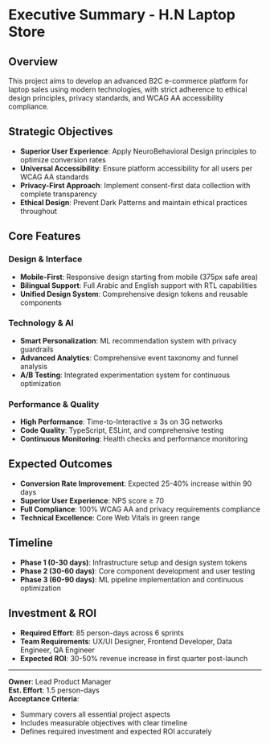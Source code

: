 # Executive Summary - H.N Laptop Store

## Overview
This project aims to develop an advanced B2C e-commerce platform for laptop sales using modern technologies, with strict adherence to ethical design principles, privacy standards, and WCAG AA accessibility compliance.

## Strategic Objectives
- **Superior User Experience**: Apply NeuroBehavioral Design principles to optimize conversion rates
- **Universal Accessibility**: Ensure platform accessibility for all users per WCAG AA standards
- **Privacy-First Approach**: Implement consent-first data collection with complete transparency
- **Ethical Design**: Prevent Dark Patterns and maintain ethical practices throughout

## Core Features
### Design & Interface
- **Mobile-First**: Responsive design starting from mobile (375px safe area)
- **Bilingual Support**: Full Arabic and English support with RTL capabilities
- **Unified Design System**: Comprehensive design tokens and reusable components

### Technology & AI
- **Smart Personalization**: ML recommendation system with privacy guardrails
- **Advanced Analytics**: Comprehensive event taxonomy and funnel analysis
- **A/B Testing**: Integrated experimentation system for continuous optimization

### Performance & Quality
- **High Performance**: Time-to-Interactive ≤ 3s on 3G networks
- **Code Quality**: TypeScript, ESLint, and comprehensive testing
- **Continuous Monitoring**: Health checks and performance monitoring

## Expected Outcomes
- **Conversion Rate Improvement**: Expected 25-40% increase within 90 days
- **Superior User Experience**: NPS score ≥ 70
- **Full Compliance**: 100% WCAG AA and privacy requirements compliance
- **Technical Excellence**: Core Web Vitals in green range

## Timeline
- **Phase 1 (0-30 days)**: Infrastructure setup and design system tokens
- **Phase 2 (30-60 days)**: Core component development and user testing
- **Phase 3 (60-90 days)**: ML pipeline implementation and continuous optimization

## Investment & ROI
- **Required Effort**: 85 person-days across 6 sprints
- **Team Requirements**: UX/UI Designer, Frontend Developer, Data Engineer, QA Engineer
- **Expected ROI**: 30-50% revenue increase in first quarter post-launch

---
**Owner**: Lead Product Manager  
**Est. Effort**: 1.5 person-days  
**Acceptance Criteria**:
- Summary covers all essential project aspects
- Includes measurable objectives with clear timeline
- Defines required investment and expected ROI accurately